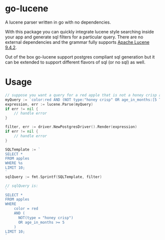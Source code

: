 # go-lucene

A lucene parser written in go with no dependencies.

With this package you can quickly integrate lucene style searching inside your app and generate sql filters for a particular query. There are no external dependencies and the grammar fully supports [Apache Lucene 9.4.2](https://lucene.apache.org/core/9_4_2/queryparser/org/apache/lucene/queryparser/classic/package-summary.html#package.description).

Out of the box go-lucene support postgres compliant sql generation but it can be extended to support different flavors of sql (or no sql) as well.

# Usage

```go
// suppose you want a query for a red apple that is not a honey crisp and is younger than 5 months old
myQuery := `color:red AND (NOT type:"honey crisp" OR age_in_months:[5 TO *])`
expression, err := lucene.Parse(myQuery)
if err != nil {
    // handle error
}

filter, err := driver.NewPostgresDriver().Render(expression)
if err != nil {
    // handle error
}

SQLTemplate := `
SELECT *
FROM apples
WHERE %s
LIMIT 10;
`
sqlQuery := fmt.Sprintf(SQLTemplate, filter)

// sqlQuery is:
`
SELECT *
FROM apples
WHERE
    color = red
    AND (
      NOT(type = "honey crisp")
      OR age_in_months >= 5
    )
LIMIT 10;
`
```

